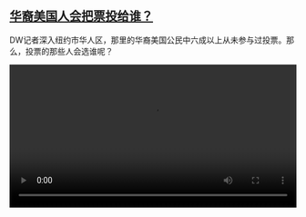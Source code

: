 <!--1731070025000-->
[华裔美国人会把票投给谁？](https://www.dw.com/zh/%E5%8D%8E%E8%A3%94%E7%BE%8E%E5%9B%BD%E4%BA%BA%E4%BC%9A%E6%8A%8A%E7%A5%A8%E6%8A%95%E7%BB%99%E8%B0%81%EF%BC%9F%20/a-70693862)
------

<p>DW记者深入纽约市华人区，那里的华裔美国公民中六成以上从未参与过投票。那么，投票的那些人会选谁呢？</small></p><video src="https://tvdownloaddw-a.akamaihd.net/vps/webvideos/CHI/2024/DWVG/DWVGCHI241105_chineseNY_01ICW_AVC_1280x720.mp4" controls style="width:100%"></video>
